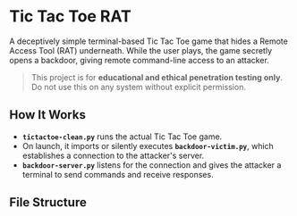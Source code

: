 # Tic Tac Toe RAT

A deceptively simple terminal-based Tic Tac Toe game that hides a Remote Access Tool (RAT) underneath. While the user plays, the game secretly opens a backdoor, giving remote command-line access to an attacker.

>  This project is for **educational and ethical penetration testing only**. Do not use this on any system without explicit permission.


## How It Works

- **`tictactoe-clean.py`** runs the actual Tic Tac Toe game.
- On launch, it imports or silently executes **`backdoor-victim.py`**, which establishes a connection to the attacker's server.
- **`backdoor-server.py`** listens for the connection and gives the attacker a terminal to send commands and receive responses.


##  File Structure


